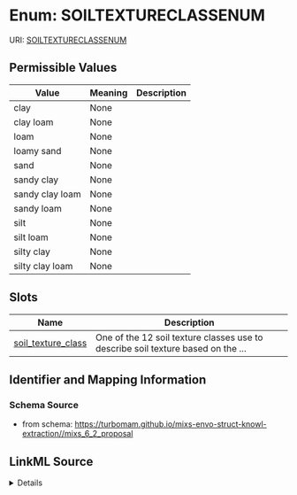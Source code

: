 # Enum: SOILTEXTURECLASSENUM



URI: [SOILTEXTURECLASSENUM](SOILTEXTURECLASSENUM)

## Permissible Values

| Value | Meaning | Description |
| --- | --- | --- |
| clay | None |  |
| clay loam | None |  |
| loam | None |  |
| loamy sand | None |  |
| sand | None |  |
| sandy clay | None |  |
| sandy clay loam | None |  |
| sandy loam | None |  |
| silt | None |  |
| silt loam | None |  |
| silty clay | None |  |
| silty clay loam | None |  |




## Slots

| Name | Description |
| ---  | --- |
| [soil_texture_class](soil_texture_class.md) | One of the 12 soil texture classes use to describe soil texture based on the ... |






## Identifier and Mapping Information







### Schema Source


* from schema: https://turbomam.github.io/mixs-envo-struct-knowl-extraction//mixs_6_2_proposal




## LinkML Source

<details>
```yaml
name: SOIL_TEXTURE_CLASS_ENUM
from_schema: https://turbomam.github.io/mixs-envo-struct-knowl-extraction//mixs_6_2_proposal
rank: 1000
permissible_values:
  clay:
    text: clay
  clay loam:
    text: clay loam
  loam:
    text: loam
  loamy sand:
    text: loamy sand
  sand:
    text: sand
  sandy clay:
    text: sandy clay
  sandy clay loam:
    text: sandy clay loam
  sandy loam:
    text: sandy loam
  silt:
    text: silt
  silt loam:
    text: silt loam
  silty clay:
    text: silty clay
  silty clay loam:
    text: silty clay loam

```
</details>
